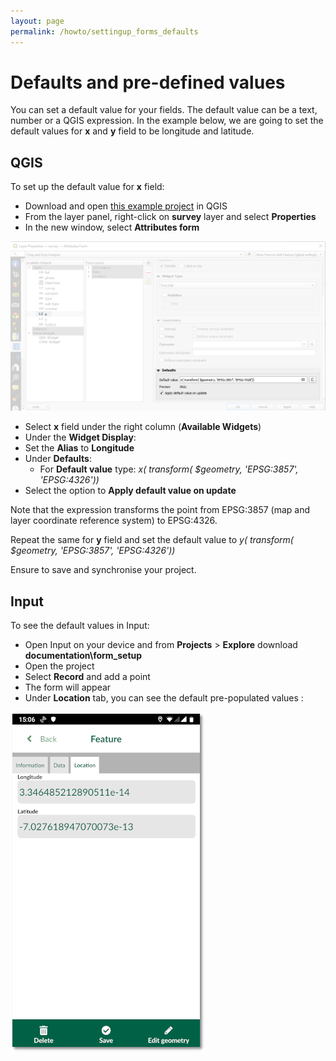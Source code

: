 ```yaml
---
layout: page
permalink: /howto/settingup_forms_defaults
---
```

# Defaults and pre-defined values
You can set a default value for your fields. The default value can be a text, number or a QGIS expression. In the example below, we are going to set the default values for **x** and **y** field to be longitude and latitude.

## QGIS

To set up the default value for **x** field:

  - Download and open [this example project](https://public.cloudmergin.com/projects/documentation/form_setup/tree) in QGIS
  - From the layer panel, right-click on **survey** layer and select **Properties**
  - In the new window, select **Attributes form**

![photos](../images/qgis_forms_defaults.png)

  - Select **x** field under the right column (**Available Widgets**)
  - Under the **Widget Display**:
  - Set the **Alias** to **Longitude**
  - Under **Defaults**:
    - For **Default value** type: *x( transform( $geometry, 'EPSG:3857', 'EPSG:4326'))*
  - Select the option to **Apply default value on update**

Note that the expression transforms the point from EPSG:3857 (map and layer coordinate reference system) to EPSG:4326.

Repeat the same for **y** field and set the default value to *y( transform( $geometry, 'EPSG:3857', 'EPSG:4326'))*

Ensure to save and synchronise your project.

## Input

To see the default values in Input:

- Open Input on your device and from **Projects** > **Explore** download **documentation\form_setup**
- Open the project
- Select **Record** and add a point
- The form will appear
- Under **Location** tab, you can see the default pre-populated values :

![slider](../images/input_forms_defaults.png)
